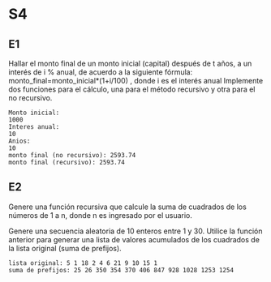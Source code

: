 # S4
## E1
Hallar el monto final de un monto inicial (capital) después de t 
años, a un interés de i % anual, de acuerdo a la siguiente fórmula:
monto_final=monto_inicial*(1+i/100)
, donde i es el interés anual
Implemente dos funciones para el cálculo, una para el método
recursivo y otra para el no recursivo.
```
Monto inicial:
1000
Interes anual:
10
Anios:
10
monto final (no recursivo): 2593.74
monto final (recursivo): 2593.74
```

##  E2
Genere una función recursiva que calcule la suma 
de cuadrados de los números de 1 a n, donde n es ingresado por 
el usuario.

Genere una secuencia aleatoria de 10 enteros entre 1 y 30.
Utilice la función anterior para generar una lista de valores 
acumulados de los cuadrados de la lista original (suma de prefijos).

```
lista original: 5 1 18 2 4 6 21 9 10 15 1
suma de prefijos: 25 26 350 354 370 406 847 928 1028 1253 1254
```